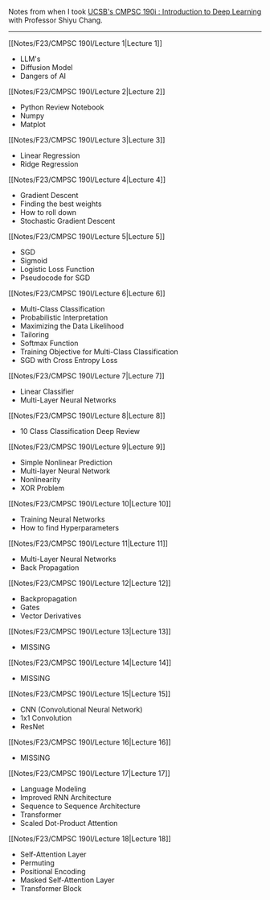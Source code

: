 
Notes from when I took [UCSB's CMPSC 190i : Introduction to Deep Learning](https://github.com/UCSB-Shiyu-Teaching/CS190I) with Professor Shiyu Chang.
****
[[Notes/F23/CMPSC 190I/Lecture 1|Lecture 1]]
- LLM's
- Diffusion Model
- Dangers of AI

[[Notes/F23/CMPSC 190I/Lecture 2|Lecture 2]]
- Python Review Notebook
- Numpy
- Matplot

[[Notes/F23/CMPSC 190I/Lecture 3|Lecture 3]]
- Linear Regression
- Ridge Regression

[[Notes/F23/CMPSC 190I/Lecture 4|Lecture 4]]
- Gradient Descent
- Finding the best weights
- How to roll down
- Stochastic Gradient Descent

[[Notes/F23/CMPSC 190I/Lecture 5|Lecture 5]]
- SGD
- Sigmoid
- Logistic Loss Function
- Pseudocode for SGD

[[Notes/F23/CMPSC 190I/Lecture 6|Lecture 6]]
- Multi-Class Classification
- Probabilistic Interpretation
- Maximizing the Data Likelihood
- Tailoring
- Softmax Function
- Training Objective for Multi-Class Classification
- SGD with Cross Entropy Loss

[[Notes/F23/CMPSC 190I/Lecture 7|Lecture 7]]
- Linear Classifier
- Multi-Layer Neural Networks

[[Notes/F23/CMPSC 190I/Lecture 8|Lecture 8]]
- 10 Class Classification Deep Review

[[Notes/F23/CMPSC 190I/Lecture 9|Lecture 9]]
- Simple Nonlinear Prediction
- Multi-layer Neural Network
- Nonlinearity
- XOR Problem

[[Notes/F23/CMPSC 190I/Lecture 10|Lecture 10]]
- Training Neural Networks
- How to find Hyperparameters

[[Notes/F23/CMPSC 190I/Lecture 11|Lecture 11]]
- Multi-Layer Neural Networks
- Back Propagation

[[Notes/F23/CMPSC 190I/Lecture 12|Lecture 12]]
- Backpropagation
- Gates
- Vector Derivatives

[[Notes/F23/CMPSC 190I/Lecture 13|Lecture 13]]
- MISSING

[[Notes/F23/CMPSC 190I/Lecture 14|Lecture 14]]
- MISSING

[[Notes/F23/CMPSC 190I/Lecture 15|Lecture 15]]
- CNN (Convolutional Neural Network)
- 1x1 Convolution
- ResNet

[[Notes/F23/CMPSC 190I/Lecture 16|Lecture 16]]
- MISSING

[[Notes/F23/CMPSC 190I/Lecture 17|Lecture 17]]
- Language Modeling
- Improved RNN Architecture
- Sequence to Sequence Architecture
- Transformer
- Scaled Dot-Product Attention

[[Notes/F23/CMPSC 190I/Lecture 18|Lecture 18]]
- Self-Attention Layer
- Permuting
- Positional Encoding
- Masked Self-Attention Layer
- Transformer Block